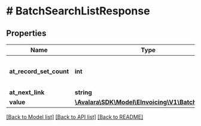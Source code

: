 # # BatchSearchListResponse

## Properties

Name | Type | Description | Notes
------------ | ------------- | ------------- | -------------
**at_record_set_count** | **int** | The count of records in the result set | [optional]
**at_next_link** | **string** | Next Link | [optional]
**value** | [**\Avalara\SDK\Model\EInvoicing\V1\BatchSearch[]**](BatchSearch.md) |  | [optional]

[[Back to Model list]](../../../README.md#models) [[Back to API list]](../../../README.md#endpoints) [[Back to README]](../../../README.md)
